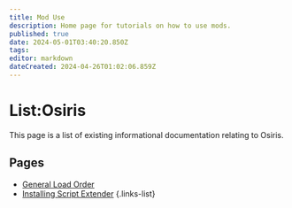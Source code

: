 ```yaml
---
title: Mod Use
description: Home page for tutorials on how to use mods.
published: true
date: 2024-05-01T03:40:20.850Z
tags: 
editor: markdown
dateCreated: 2024-04-26T01:02:06.859Z
---
```


# List:Osiris
This page is a list of existing informational documentation relating to Osiris.

## Pages
- [General Load Order](general-load-order)
- [Installing Script Extender](How-to-install-Script-Extender)
{.links-list}